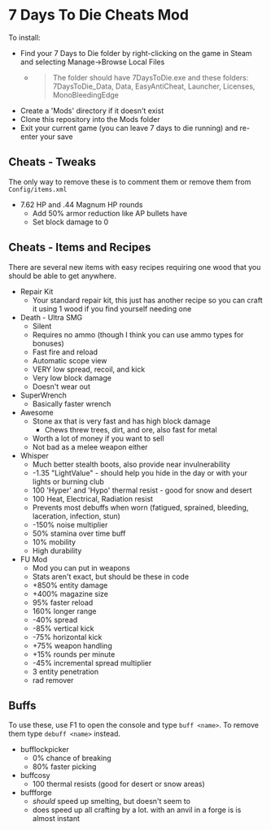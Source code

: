 # 7 Days To Die Cheats Mod

To install:

* Find your 7 Days to Die folder by right-clicking on the game in Steam and selecting Manage->Browse Local Files
  * > The folder should have 7DaysToDie.exe and these folders: 7DaysToDie_Data, Data, EasyAntiCheat, Launcher, Licenses, MonoBleedingEdge
* Create a 'Mods' directory if it doesn't exist
* Clone this repository into the Mods folder
* Exit your current game (you can leave 7 days to die running) and re-enter your save

## Cheats - Tweaks

The only way to remove these is to comment them or remove them from `Config/items.xml`

* 7.62 HP and .44 Magnum HP rounds
  * Add 50% armor reduction like AP bullets have
  * Set block damage to 0

## Cheats - Items and Recipes

There are several new items with easy recipes requiring one wood that you should be able to get anywhere.

* Repair Kit
  * Your standard repair kit, this just has another recipe so you can craft it using 1 wood if you find yourself needing one
* Death - Ultra SMG
  * Silent
  * Requires no ammo (though I think you can use ammo types for bonuses)
  * Fast fire and reload
  * Automatic scope view
  * VERY low spread, recoil, and kick
  * Very low block damage
  * Doesn't wear out
* SuperWrench
  * Basically faster wrench
* Awesome
  * Stone ax that is very fast and has high block damage
    * Chews threw trees, dirt, and ore, also fast for metal
  * Worth a lot of money if you want to sell
  * Not bad as a melee weapon either
* Whisper
  * Much better stealth boots, also provide near invulnerability
  * -1.35 "LightValue" - should help you hide in the day or with your lights or burning club
  * 100 'Hyper' and 'Hypo' thermal resist - good for snow and desert
  * 100 Heat, Electrical, Radiation resist
  * Prevents most debuffs when worn (fatigued, sprained, bleeding, laceration, infection, stun)
  * -150% noise multiplier
  * 50% stamina over time buff
  * 10% mobility
  * High durability
* FU Mod
  * Mod you can put in weapons
  * Stats aren't exact, but should be these in code
  * +850% entity damage
  * +400% magazine size
  * 95% faster reload
  * 160% longer range
  * -40% spread
  * -85% vertical kick
  * -75% horizontal kick
  * +75% weapon handling
  * +15% rounds per minute
  * -45% incremental spread multiplier
  * 3 entity penetration
  * rad remover


## Buffs

To use these, use F1 to open the console and type `buff <name>`.  To remove them type `debuff <name>` instead.

* bufflockpicker
  * 0% chance of breaking
  * 80% faster picking
* buffcosy
  * 100 thermal resists (good for desert or snow areas)
* buffforge
  * *should* speed up smelting, but doesn't seem to
  * does speed up all crafting by a lot.  with an anvil in a forge is is almost instant
